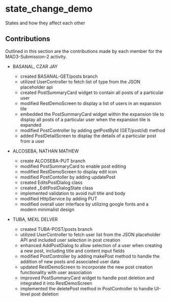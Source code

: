 # state_change_demo

States and how they affect each other

## Contributions

Outlined in this section are the contributions made by each member for the MAD3-Submission-2 activity.

- BASANAL, CZAR JAY 
    - created BASANAL-GET/posts branch 
    - utilized UserController to fetch list of type <User> from the JSON placeholder api
    - created PostSummaryCard widget to contain all posts of a particular user
    - modified RestDemoScreen to display a list of users in an expansion tile
    - embedded the PostSummaryCard widget within the expansion tile to display all posts of a particular user when the expansion tile is expanded
    - modified PostController by adding getPostById (GET/post/id) method 
    - added PostDetailScreen to display the details of a particular post from a user

- ALCOSEBA, NATHAN MATHEW
    - create ALCOSEBA-PUT branch
    - modified PostSummaryCard to enable post editing
    - modified RestDemoScreen to display edit icon
    - modified PostContoller by adding updatePost 
    - created EditsPostDialog class
    - created _EditPostDialogState class
    - implemented validation to avoid null title and body
    - modified HttpService by adding PUT 
    - modified overall user interface by utilizing google fonts and a modern minimalist design
    
- TUBA, MEXL DELVER
    - created TUBA-POST/posts branch
    - utilized UserController to fetch user list from the JSON placeholder API and included user selection in post creation
    - enhanced AddPostDialog to allow selection of a user when creating a new post, including title and content input fields
    - modified PostController by adding makePost method to handle the addition of new posts and associated user data
    - updated RestDemoScreen to incorporate the new post creation functionality with user association
    - improved PostSummaryCard widget to handle post deletion and integrated it into RestDemoScreen
    - implemented the deletePost method in PostController to handle UI-level post deletion



